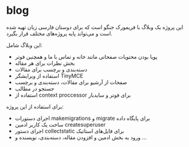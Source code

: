 # blog
<p>
این پروژه یک وبلاگ با فریمورک جنگو است که برای دوستان فارسی زبان تهیه شده است و می‌تواند پایه پروژه‌های مختلف قرار بگیرد.
</p>
<p>
این وبلاگ شامل:
    <ul>
        <li>
            پویا بودن محتویات صفحاتی مانند خانه و تماس با ما و همچنین فوتر
        </li>
        <li>
            بخش نظرات برای هر مقاله
        </li>
        <li>
            دسته‌بندی و برچسب برای مقالات
        </li>
        <li>
            استفاده از ویرایشگر TinyMCE
        </li>
        <li>
            صفحات از آرشیو برای مقالات، دسته‌بندی و برچسب
        </li>
        <li>
            جستجو در مطالب
        </li>
        <li>
            استفاده از context proccessor برای فوتر و سایدبار
        </li>
    </ul>
</p>
<p>
برای استفاده از این پروژه:
    <ul>
        <li>
            اجرای دستورات makemigrations و migrate برای پایگاه داده
        </li>
        <li>
            ساخت یک کاربر ادمین createsuperuser
        </li>
        <li>
            اجرای دستور collectstatic برای فایل‌های استاتیک
        </li>
        <li>
           ورود به بخش ادمین و افزودن مقاله، دسته‌بندی، نویسنده و ...
        </li>
    </ul>
</p>
